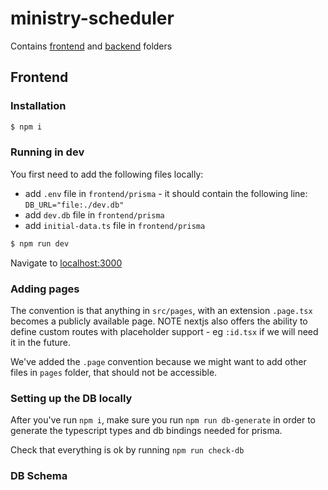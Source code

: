 # ministry-scheduler

Contains [frontend](./frontend) and [backend](./backend) folders

## Frontend

### Installation

```sh
$ npm i
```

### Running in dev

You first need to add the following files locally:

- add `.env` file in `frontend/prisma` - it should contain the following line: `DB_URL="file:./dev.db"`
- add `dev.db` file in `frontend/prisma`
- add `initial-data.ts` file in `frontend/prisma`

```sh
$ npm run dev
```

Navigate to [localhost:3000](http://localhost:3000)

### Adding pages

The convention is that anything in `src/pages`, with an extension `.page.tsx` becomes a publicly available page. NOTE nextjs also offers the ability to define custom routes with placeholder support - eg `:id.tsx` if we will need it in the future.

We've added the `.page` convention because we might want to add other files in `pages` folder, that should not be accessible.

### Setting up the DB locally

After you've run `npm i`, make sure you run `npm run db-generate` in order to generate the typescript types and db bindings needed for prisma.

Check that everything is ok by running `npm run check-db`

### DB Schema
